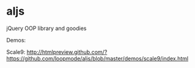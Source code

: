aljs
====

jQuery OOP library and goodies


Demos:

Scale9: http://htmlpreview.github.com/?https://github.com/loopmode/aljs/blob/master/demos/scale9/index.html